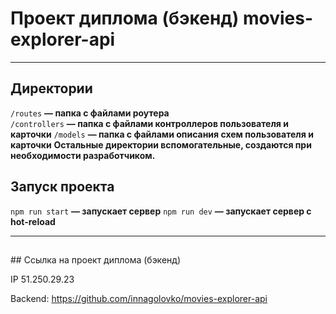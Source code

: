 ## <h1>Проект диплома (бэкенд) movies-explorer-api</h1>

___________________________________________________________________________________

<h2>Директории</h2> 

`/routes` **— папка с файлами роутера**  
`/controllers` **— папка с файлами контроллеров пользователя и карточки**
`/models` **— папка с файлами описания схем пользователя и карточки**
**Остальные директории вспомогательные, создаются при необходимости разработчиком.**

<h2>Запуск проекта</h2>

`npm run start` **— запускает сервер** 
`npm run dev` **— запускает сервер с hot-reload** 

_________________________________________________________________________________________

<h2></h2>
## Ссылка на проект диплома (бэкенд)

IP 51.250.29.23

Backend: https://github.com/innagolovko/movies-explorer-api
